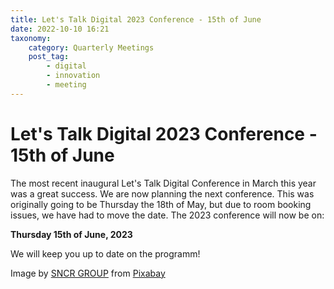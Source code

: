 ```yaml
---
title: Let's Talk Digital 2023 Conference - 15th of June
date: 2022-10-10 16:21
taxonomy:
    category: Quarterly Meetings
    post_tag:
        - digital
        - innovation
        - meeting
---
```


# Let's Talk Digital 2023 Conference - 15th of June

The most recent inaugural Let's Talk Digital Conference in March this year was a great success. We are now planning the next conference. This was originally going to be Thursday the 18th of May, but due to room booking issues, we have had to move the date. The 2023 conference will now be on:

<strong>Thursday 15th of June, 2023</strong>

We will keep you up to date on the programm!

Image by <a href="https://pixabay.com/users/sncr_group-4076118/?utm_source=link-attribution&amp;utm_medium=referral&amp;utm_campaign=image&amp;utm_content=3518465">SNCR GROUP</a> from <a href="https://pixabay.com//?utm_source=link-attribution&amp;utm_medium=referral&amp;utm_campaign=image&amp;utm_content=3518465">Pixabay</a>
